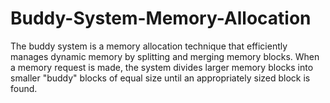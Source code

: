 # Buddy-System-Memory-Allocation
The buddy system is a memory allocation technique that efficiently manages dynamic memory by splitting and merging memory blocks. When a memory request is made, the system divides larger memory blocks into smaller "buddy" blocks of equal size until an appropriately sized block is found.
